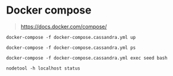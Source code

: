 # Docker compose

> https://docs.docker.com/compose/

```
docker-compose -f docker-compose.cassandra.yml up
```

```
docker-compose -f docker-compose.cassandra.yml ps
```

```
docker-compose -f docker-compose.cassandra.yml exec seed bash
```

```
nodetool -h localhost status
```